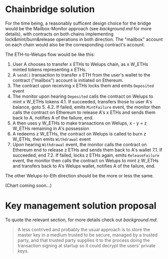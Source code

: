 Chainbridge solution
====================

For the time being, a reasonably sufficent design choice for the bridge would be the
Mailbox-Monitor approach (see *background.md* for more details), with contracts on both chains implementing
lock&mint/burn&release operations in both direction. The "mailbox" account on each chain
would also be the corresponding contract's account.

The ETH-to-Welups flow would be like this:
  1. User A chooses to transfer x ETHs to Welups chain, as x W_ETHs
     minted tokens representing x ETHs.
  2. A `send()` transaction to transfer x ETH from the user's wallet to the contract
     ("mailbox") account is initiated on Ethereum.
  3. The contract upon receiving x ETHs locks them and emits `Deposited` event
  4. The monitor upon hearing `Deposited` calls the contract on Welups to mint x W_ETHs tokens
    4.1. If succeeded, transfers those to user A's balance, goto 5.
    4.2. If failed, emits `MintFailure` event, the monitor then calls the contract on
         Ethereum to release A's x ETHs and sends them back
         to A, notifies A of the failure, end.
  5. A then uses y W_ETHs to make transactions on Welups, x - y = z W_ETHs remaining in
     A's possession
  6. A redeems z W_ETHs, the contract on Welups is called to burn z W_ETHs, then emits
     `Withdrawal` event
  7. Upon hearing `Withdrawal` event, the monitor calls the contract on Ethereum end to release z
     ETHs and sends them back to A's wallet
     7.1. If succeeded, end
     7.2. If failed, locks z ETHs again, emits `ReleaseFailure` event, the monitor then calls
          the contract on Welups to mint z W_ETHs and transfers back to A's Welups wallet,
          notifies A of the failure, end.
  
The other Welups-to-Eth direction should be the more or less the same.

(Chart coming soon...)

Key management solution proposal
================================

To quote the relevant section, for more details check out *background.md*:

>A less contrived and probably the usual approach is to store the master key in a medium
>trusted to be secure, managed by a trusted party, and that trusted party supplies it to
>the process doing the transaction signing at startup so it could decrypt the users'
>private keys.
